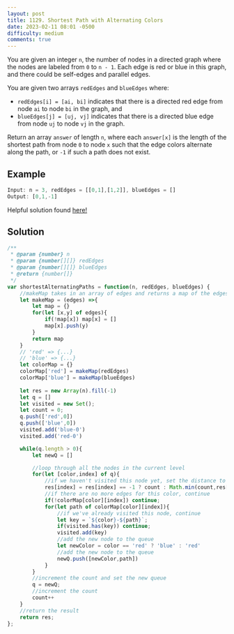 ```yaml
---
layout: post
title: 1129. Shortest Path with Alternating Colors
date: 2023-02-11 08:01 -0500
difficulty: medium
comments: true
---
```

You are given an integer `n`, the number of nodes in a directed graph where the nodes are labeled from `0` to `n - 1`. Each edge is red or blue in this graph, and there could be self-edges and parallel edges.

You are given two arrays `redEdges` and `blueEdges` where:

- `redEdges[i] = [ai, bi]` indicates that there is a directed red edge from node `ai` to node `bi` in the graph, and
- `blueEdges[j] = [uj, vj]` indicates that there is a directed blue edge from node `uj` to node `vj` in the graph.

Return an array `answer` of length `n`, where each `answer[x]` is the length of the shortest path from node `0` to node `x` such that the edge colors alternate along the path, or `-1` if such a path does not exist.

## Example

```javascript
Input: n = 3, redEdges = [[0,1],[1,2]], blueEdges = []
Output: [0,1,-1]
```

Helpful solution found [here!](https://leetcode.com/problems/shortest-path-with-alternating-colors/solutions/3170113/96-55-fast-javascript-very-very-easy-to-understand-solution-with-video-explanation-en-kr/?orderBy=hot&languageTags=javascript)

## Solution

```javascript
/**
 * @param {number} n
 * @param {number[][]} redEdges
 * @param {number[][]} blueEdges
 * @return {number[]}
 */
var shortestAlternatingPaths = function(n, redEdges, blueEdges) {
    //makeMap takes in an array of edges and returns a map of the edges
    let makeMap = (edges) =>{
        let map = {}
        for(let [x,y] of edges){
            if(!map[x]) map[x] = []
            map[x].push(y)
        }
        return map
    }
    // 'red' => {...}
    // 'blue' => {...}
    let colorMap = {}
    colorMap['red'] = makeMap(redEdges)
    colorMap['blue'] = makeMap(blueEdges)
    
    let res = new Array(n).fill(-1)
    let q = []
    let visited = new Set();
    let count = 0;
    q.push(['red',0])
    q.push(['blue',0])
    visited.add('blue-0')
    visited.add('red-0')

    while(q.length > 0){
        let newQ = []

        //loop through all the nodes in the current level
        for(let [color,index] of q){
            //if we haven't visited this node yet, set the distance to the current count
            res[index] = res[index] == -1 ? count : Math.min(count,res[index])
            //if there are no more edges for this color, continue
            if(!colorMap[color][index]) continue;
            for(let path of colorMap[color][index]){
                //if we've already visited this node, continue
                let key = `${color}-${path}`;
                if(visited.has(key)) continue;
                visited.add(key)
                //add the new node to the queue
                let newColor = color == 'red' ? 'blue' : 'red'
                //add the new node to the queue
                newQ.push([newColor,path])
            }
        }
        //increment the count and set the new queue
        q = newQ;
        //increment the count
        count++
    }
    //return the result
    return res;
};
```